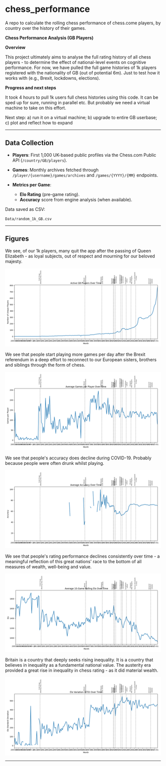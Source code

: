 # chess_performance
A repo to calculate the rolling chess performance of chess.come players, by country over the history of their games.


**Chess Performance Analysis (GB Players)**

**Overview**

This project ultimately aims to analyse the full rating history of all chess players - to determine the effect of national-level events on cognitive performance. For now, we have pulled the full game histories of 1k players registered with the nationality of GB (out of potential 6m). Just to test how it works with (e.g., Brexit, lockdowns, elections).

**Progress and next steps**

It took 4 hours to pull 1k users full chess histories using this code. It can be sped up for sure, running in parallel etc. But probably we need a virtual machine to take on this effort.

Next step: a) run it on a virtual machine; b) upgrade to entire GB userbase; c) plot and reflect how to expand

---

## Data Collection

* **Players**: First 1,000 UK-based public profiles via the Chess.com Public API (`/country/GB/players`).
* **Games**: Monthly archives fetched through `/player/{username}/games/archives` and `/games/{YYYY}/{MM}` endpoints.
* **Metrics per Game**:

  * **Elo Rating** (pre-game rating).
  * **Accuracy** score from engine analysis (when available).

Data saved as CSV:

```
Data/random_1k_GB.csv
```

---

## Figures
We see, of our 1k players, many quit the app after the passing of Queen Elizabeth - as loyal subjects, out of respect and mourning for our beloved majesty.

<p align="center">
  <img src="https://raw.githubusercontent.com/BenGoodair/chess_performance/main/Figures/active_players.png"  />
</p>

We see that people start playing more games per day after the Brexit referendum in a deep effort to reconnect to our European sisters, brothers and siblings through the form of chess.

<p align="center">
  <img src="https://raw.githubusercontent.com/BenGoodair/chess_performance/main/Figures/games_per_player.png"  />
</p>

We see that people's accuracy does decline during COVID-19. Probably because people were often drunk whilst playing.

<p align="center">
  <img src="https://raw.githubusercontent.com/BenGoodair/chess_performance/main/Figures/mean_accuracy.png"  />
</p>


We see that people's rating performance declines consistently over time - a meaningful reflection of this great nations' race to the bottom of all measures of wealth, well-being and value.

<p align="center">
  <img src="https://raw.githubusercontent.com/BenGoodair/chess_performance/main/Figures/mean_rolling_elo.png"  />
</p>

Britain is a country that deeply seeks rising inequality. It is a country that believes in inequality as a fundamental national value. The austerity era provided a great rise in inequality in chess rating - as it did material wealth.
<p align="center">
  <img src="https://raw.githubusercontent.com/BenGoodair/chess_performance/main/Figures/std_rolling_elo.png"  />
</p>

---

